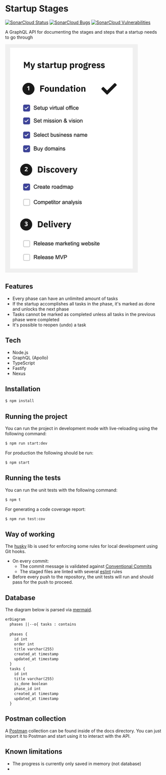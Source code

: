 # Startup Stages

[![SonarCloud Status](https://sonarcloud.io/api/project_badges/measure?project=jonathas_startup-stages&metric=alert_status)](https://sonarcloud.io/summary/new_code?id=jonathas_startup-stages)
[![SonarCloud Bugs](https://sonarcloud.io/api/project_badges/measure?project=jonathas_startup-stages&metric=bugs)](https://sonarcloud.io/component_measures/metric/reliability_rating/list?id=jonathas_startup-stages)
[![SonarCloud Vulnerabilities](https://sonarcloud.io/api/project_badges/measure?project=jonathas_startup-stages&metric=vulnerabilities&token=ac8a1bf1b29237031faaaa56ba3334801a774020)](https://sonarcloud.io/component_measures/metric/security_rating/list?id=Cjonathas_startup-stages)

A GraphQL API for documenting the stages and steps that a startup needs to go through

![Startup Stages](/docs/images/overview.png)

## Features

- Every phase can have an unlimited amount of tasks
- If the startup accomplishes all tasks in the phase, it's marked as done and unlocks the next phase
- Tasks cannot be marked as completed unless all tasks in the previous phase were completed
- It's possible to reopen (undo) a task

## Tech

- Node.js
- GraphQL (Apollo)
- TypeScript
- Fastify
- Nexus

## Installation

```bash
$ npm install
```

## Running the project

You can run the project in development mode with live-reloading using the following command:

```bash
$ npm run start:dev
```

For production the following should be run:

```bash
$ npm start
```

## Running the tests

You can run the unit tests with the following command:

```bash
$ npm t
```

For generating a code coverage report:

```bash
$ npm run test:cov
```

## Way of working

The [husky](https://www.npmjs.com/package/husky) lib is used for enforcing some rules for local development using Git hooks.

- On every commit:
  - The commit message is validated against [Conventional Commits](https://www.conventionalcommits.org/en/v1.0.0/)
  - The staged files are linted with several [eslint](https://www.npmjs.com/package/eslint) rules
- Before every push to the repository, the unit tests will run and should pass for the push to proceed.

## Database

The diagram below is parsed via [mermaid](https://mermaid.js.org/syntax/entityRelationshipDiagram.html).

```mermaid
erDiagram
  phases ||--o{ tasks : contains

  phases {
    id int
    order int
    title varchar(255)
    created_at timestamp
    updated_at timestamp
  }
  tasks {
    id int
    title varchar(255)
    is_done boolean
    phase_id int
    created_at timestamp
    updated_at timestamp
  }
```

## Postman collection

A [Postman](https://www.postman.com/downloads/) collection can be found inside of the docs directory. You can just import it to Postman and start using it to interact with the API.

## Known limitations

- The progress is currently only saved in memory (not database)
- 
